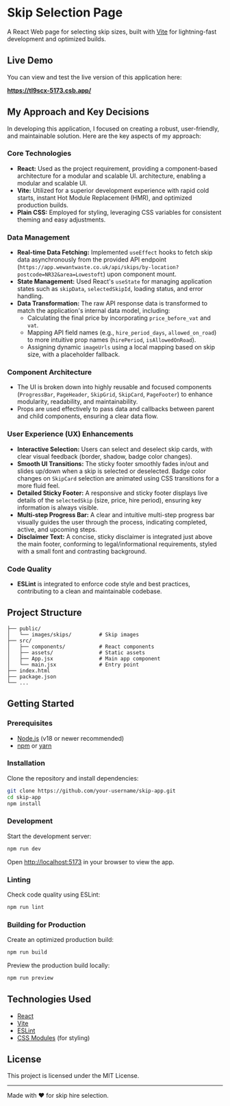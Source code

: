 # Skip Selection Page

A React Web page for selecting skip sizes, built with [Vite](https://vitejs.dev/) for lightning-fast development and optimized builds.

## Live Demo

You can view and test the live version of this application here:

**https://tl9scx-5173.csb.app/**  

## My Approach and Key Decisions

In developing this application, I focused on creating a robust, user-friendly, and maintainable solution. Here are the key aspects of my approach:

### Core Technologies

- **React:** Used as the project requirement, providing a component-based architecture for a modular and scalable UI. architecture, enabling a modular and scalable UI.
- **Vite:** Utilized for a superior development experience with rapid cold starts, instant Hot Module Replacement (HMR), and optimized production builds.
- **Plain CSS:** Employed for styling, leveraging CSS variables for consistent theming and easy adjustments.

### Data Management

- **Real-time Data Fetching:** Implemented `useEffect` hooks to fetch skip data asynchronously from the provided API endpoint (`https://app.wewantwaste.co.uk/api/skips/by-location?postcode=NR32&area=Lowestoft`) upon component mount.
- **State Management:** Used React's `useState` for managing application states such as `skipData`, `selectedSkipId`, loading status, and error handling.
- **Data Transformation:** The raw API response data is transformed to match the application's internal data model, including:
  - Calculating the final price by incorporating `price_before_vat` and `vat`.
  - Mapping API field names (e.g., `hire_period_days`, `allowed_on_road`) to more intuitive prop names (`hirePeriod`, `isAllowedOnRoad`).
  - Assigning dynamic `imageUrls` using a local mapping based on skip size, with a placeholder fallback.

### Component Architecture

- The UI is broken down into highly reusable and focused components (`ProgressBar`, `PageHeader`, `SkipGrid`, `SkipCard`, `PageFooter`) to enhance modularity, readability, and maintainability.
- Props are used effectively to pass data and callbacks between parent and child components, ensuring a clear data flow.

### User Experience (UX) Enhancements

- **Interactive Selection:** Users can select and deselect skip cards, with clear visual feedback (border, shadow, badge color changes).
- **Smooth UI Transitions:** The sticky footer smoothly fades in/out and slides up/down when a skip is selected or deselected. Badge color changes on `SkipCard` selection are animated using CSS transitions for a more fluid feel.
- **Detailed Sticky Footer:** A responsive and sticky footer displays live details of the `selectedSkip` (size, price, hire period), ensuring key information is always visible.
- **Multi-step Progress Bar:** A clear and intuitive multi-step progress bar visually guides the user through the process, indicating completed, active, and upcoming steps.
- **Disclaimer Text:** A concise, sticky disclaimer is integrated just above the main footer, conforming to legal/informational requirements, styled with a small font and contrasting background.

### Code Quality

- **ESLint** is integrated to enforce code style and best practices, contributing to a clean and maintainable codebase.

## Project Structure

```
├── public/
│   └── images/skips/         # Skip images
├── src/
│   ├── components/           # React components
│   ├── assets/               # Static assets
│   ├── App.jsx               # Main app component
│   └── main.jsx              # Entry point
├── index.html
├── package.json
└── ...
```

## Getting Started

### Prerequisites

- [Node.js](https://nodejs.org/) (v18 or newer recommended)
- [npm](https://www.npmjs.com/) or [yarn](https://yarnpkg.com/)

### Installation

Clone the repository and install dependencies:

```sh
git clone https://github.com/your-username/skip-app.git
cd skip-app
npm install
```

### Development

Start the development server:

```sh
npm run dev
```

Open [http://localhost:5173](http://localhost:5173) in your browser to view the app.

### Linting

Check code quality using ESLint:

```sh
npm run lint
```

### Building for Production

Create an optimized production build:

```sh
npm run build
```

Preview the production build locally:

```sh
npm run preview
```

## Technologies Used

- [React](https://react.dev/)
- [Vite](https://vitejs.dev/)
- [ESLint](https://eslint.org/)
- [CSS Modules](https://github.com/css-modules/css-modules) (for styling)

## License

This project is licensed under the MIT License.

---

Made with ❤️ for skip hire selection.